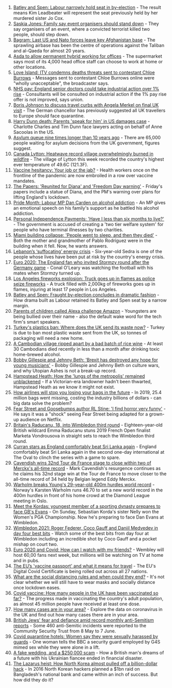 1. [Batley and Spen: Labour narrowly hold seat in by-election](https://www.bbc.co.uk/news/uk-politics-57691543) - The result means Kim Leadbeater will represent the seat previously held by her murdered sister Jo Cox.
2. [Saskia Jones: Family say event organisers should stand down](https://www.bbc.co.uk/news/uk-57671575) - They say organisers of an event, where a convicted terrorist killed two people, should step down.
3. [Bagram: Last US and Nato forces leave key Afghanistan base](https://www.bbc.co.uk/news/world-asia-57692303) - The sprawling airbase has been the centre of operations against the Taliban and al-Qaeda for almost 20 years.
4. [Asda to allow permanent hybrid working for offices](https://www.bbc.co.uk/news/business-57693065) - The supermarket says most of its 4,000 head office staff can choose to work at home or other locations.
5. [Love Island: ITV condemns deaths threats sent to contestant Chloe Burrows](https://www.bbc.co.uk/news/entertainment-arts-57687190) - Messages sent to contestant Chloe Burrows online were "wholly unacceptable", the broadcaster says.
6. [NHS pay: England senior doctors could take industrial action over 1% rise](https://www.bbc.co.uk/news/health-57690068) - Consultants will be consulted on industrial action if the 1% pay rise offer is not improved, says union.
7. [Boris Johnson to discuss travel curbs with Angela Merkel on final UK visit](https://www.bbc.co.uk/news/uk-politics-57686826) - The German chancellor has previously suggested all UK travellers to Europe should face quarantine.
8. [Harry Dunn death: Parents 'speak for him' in US damages case](https://www.bbc.co.uk/news/uk-england-northamptonshire-57693127) - Charlotte Charles and Tim Dunn face lawyers acting on behalf of Anne Sacoolas in the US.
9. [Asylum queue nine times longer than 10 years ago](https://www.bbc.co.uk/news/uk-57681920) - There are 65,000 people waiting for asylum decisions from the UK government, figures suggest.
10. [Canada Lytton: Heatwave record village overwhelmingly burned in wildfire](https://www.bbc.co.uk/news/world-us-canada-57678054) - The village of Lytton this week recorded the country's highest ever temperature of 49.6C (121.3F).
11. [Vaccine hesitancy: Your job or the jab?](https://www.bbc.co.uk/news/world-us-canada-57686717) - Health workers once on the frontline of the pandemic are now embroiled in a row over vaccine mandates.
12. [The Papers: 'Reunited for Diana' and 'Freedom Day warning'](https://www.bbc.co.uk/news/blogs-the-papers-57690055) - Friday's papers include a statue of Diana, and the PM's warning over plans for lifting England's lockdown.
13. [Pride Month: Labour MP Dan Carden on alcohol addiction](https://www.bbc.co.uk/news/uk-politics-57685213) - An MP gives an emotional speech on his family's support as he battled his alcohol addiction.
14. [Personal Independence Payments: 'Have I less than six months to live?'](https://www.bbc.co.uk/news/uk-57688734) - The government is accused of creating a 'two tier welfare system' for people who have terminal illnesses by two charities.
15. [Miami building collapse: 'People went to sleep, and then they died'](https://www.bbc.co.uk/news/world-us-canada-57674422) - Both the mother and grandmother of Pablo Rodríguez were in the building when it fell. Now, he wants answers.
16. [Lebanon’s ‘suffocating’ energy crisis](https://www.bbc.co.uk/news/world-middle-east-57685203) - Six-year-old Sedra is one of the people whose lives have been put at risk by the country's energy crisis.
17. [Euro 2020: The England fan who invited Stormzy round after the Germany game](https://www.bbc.co.uk/news/newsbeat-57684981) - Conal O'Leary was watching the football with his mates when Stormzy turned up.
18. [Los Angeles fireworks explosion: Truck goes up in flames as police seize fireworks](https://www.bbc.co.uk/news/world-us-canada-57682375) - A truck filled with 2,000kg of fireworks goes up in flames, injuring at least 17 people in Los Angeles.
19. [Batley and Spen: Fraught by-election concludes in dramatic fashion](https://www.bbc.co.uk/news/uk-england-leeds-57690885) - How drama built as Labour retained its Batley and Spen seat by a narrow margin.
20. [Parents of children called Alexa challenge Amazon](https://www.bbc.co.uk/news/technology-57680173) - Youngsters are being bullied over their name - also the default wake word for the tech firm's smart speakers.
21. [Turkey's plastics ban: Where does the UK send its waste now?](https://www.bbc.co.uk/news/uk-57680723) - Turkey is due to ban most plastic waste sent from the UK, so tonnes of packaging will need a new home.
22. [A Cambodian village ripped apart by a bad batch of rice wine](https://www.bbc.co.uk/news/world-asia-57496790) - At least 30 Cambodians died recently in less than a month after drinking toxic home-brewed alcohol.
23. [Bobby Gillespie and Jehnny Beth: 'Brexit has destroyed any hope for young musicians'](https://www.bbc.co.uk/news/entertainment-arts-57637116) - Bobby Gillespie and Jehnny Beth on culture wars, and why Utopian Ashes is not a break-up record.
24. [Hampstead Heath: How the 'lungs of the metropolis' remained unblackened](https://www.bbc.co.uk/news/uk-england-london-57656978) - If a Victorian-era landowner hadn't been thwarted, Hampstead Heath as we know it might not exist.
25. [How airlines will stop you losing your bags in the future](https://www.bbc.co.uk/news/business-57232744) - In 2019, 25.4 million bags went missing, costing the industry billions of dollars - can big data solve the problem?
26. [Fear Street and Goosebumps author RL Stine: 'I find horror very funny'](https://www.bbc.co.uk/news/newsbeat-57663046) - He says it was a "shock" seeing Fear Street being adapted for a grown-up audience on Netflix.
27. [Britain's Raducanu, 18, into Wimbledon third round](https://www.bbc.co.uk/sport/tennis/57689514) - Eighteen-year-old British wildcard Emma Raducanu stuns 2019 French Open finalist Marketa Vondrousova in straight sets to reach the Wimbledon third round.
28. [Curran stars as England comfortably beat Sri Lanka again](https://www.bbc.co.uk/sport/cricket/57668359) - England comfortably beat Sri Lanka again in the second one-day international at The Oval to clinch the series with a game to spare.
29. [Cavendish wins 32nd Tour de France stage to close within two of Merckx's all-time record](https://www.bbc.co.uk/sport/cycling/57686066) - Mark Cavendish's resurgence continues as he claims his 32nd stage win at the Tour de France to move closer to the all-time record of 34 held by Belgian legend Eddy Merckx.
30. [Warholm breaks Young's 29-year-old 400m hurdles world record](https://www.bbc.co.uk/sport/athletics/57689153) - Norway's Karsten Warholm runs 46.70 to set a new world record in the 400m hurdles in front of his home crowd at the Diamond League meeting in Oslo.
31. [Meet the Kordas: youngest member of a sporting dynasty prepares to face GB's Evans](https://www.bbc.co.uk/sport/tennis/57673447) - On Sunday, Sebastian Korda's sister Nelly won the Women's PGA Championship. Now he's preparing to face Dan Evans at Wimbledon.
32. [Wimbledon 2021: Roger Federer, Coco Gauff and Daniil Medvedev in day four best bits](https://www.bbc.co.uk/sport/av/tennis/57686362) - Watch some of the best bits from day four at Wimbledon including an incredible shot by Coco Gauff and a pocket mishap on court two.
33. [Euro 2020 and Covid: How can I watch with my friends?](https://www.bbc.co.uk/news/uk-57386719) - Wembley will host 60,00 fans next week, but millions will be watching on TV at home and in pubs.
34. [The EU’s 'vaccine passport' and what it means for travel](https://www.bbc.co.uk/news/explainers-57665765) - The EU's Digital Covid Certificate is being rolled out across all 27 nations.
35. [What are the social distancing rules and when could they end?](https://www.bbc.co.uk/news/uk-51506729) - It's not clear whether we will still have to wear masks and socially distance once lockdown eases.
36. [Covid vaccine: How many people in the UK have been vaccinated so far?](https://www.bbc.co.uk/news/health-55274833) - The progress made in vaccinating the country's adult population, as almost 45 million people have received at least one dose.
37. [How many cases are in your area?](https://www.bbc.co.uk/news/uk-51768274) - Explore the data on coronavirus in the UK and find out how many cases there are in your area.
38. [British Jews' fear and defiance amid record monthly anti-Semitism reports](https://www.bbc.co.uk/news/uk-57339266) - Some 460 anti-Semitic incidents were reported to the Community Security Trust from 8 May to 7 June.
39. [Covid quarantine hotels: Women say they were sexually harassed by guards](https://www.bbc.co.uk/news/stories-57609164) - One woman tells the BBC a security guard employed by G4S mimed sex while they were alone in a lift.
40. [A fake wedding, and a $250,000 scam](https://www.bbc.co.uk/news/world-europe-57358241) - How a British man's dreams of a future with his Ukrainian fiancee ended in financial disaster.
41. [The Lazarus heist: How North Korea almost pulled off a billion-dollar hack](https://www.bbc.co.uk/news/stories-57520169) - In 2016 North Korean hackers planned a $1bn raid on Bangladesh's national bank and came within an inch of success. But how did they do it?
